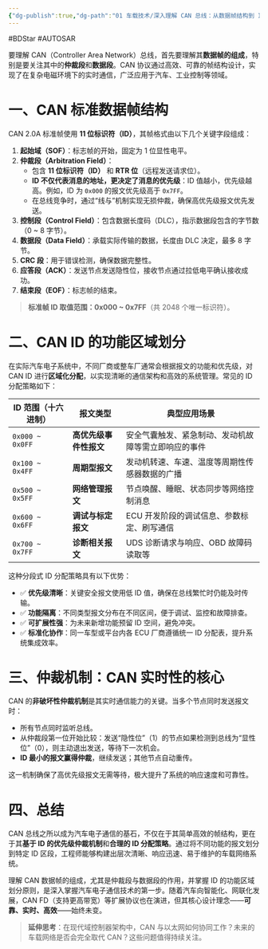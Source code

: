 ```yaml
---
{"dg-publish":true,"dg-path":"01 车载技术/深入理解 CAN 总线：从数据帧结构到 ID 分配策略.md","permalink":"/01 车载技术/深入理解 CAN 总线：从数据帧结构到 ID 分配策略/","created":"2020-04-24T15:55:54.000+08:00","updated":"2025-10-14T11:28:15.814+08:00"}
---
```


#BDStar #AUTOSAR

要理解 CAN（Controller Area Network）总线，首先要理解其**数据帧的组成**，特别是要关注其中的**仲裁段**和**数据段**。CAN 协议通过高效、可靠的帧结构设计，实现了在复杂电磁环境下的实时通信，广泛应用于汽车、工业控制等领域。

# 一、CAN 标准数据帧结构

CAN 2.0A 标准帧使用 **11 位标识符（ID）**，其帧格式由以下几个关键字段组成：

1. **起始域（SOF）**：标志帧的开始，固定为 1 位显性电平。  
2. **仲裁段（Arbitration Field）**：
   - 包含 **11 位标识符（ID）** 和 **RTR 位**（远程发送请求位）。
   - **ID 不仅代表消息的地址，更决定了消息的优先级**：ID 值越小，优先级越高。例如，ID 为 `0x000` 的报文优先级高于 `0x7FF`。
   - 在总线竞争时，通过“线与”机制实现无损仲裁，确保高优先级报文优先发送。
3. **控制段（Control Field）**：包含数据长度码（DLC），指示数据段包含的字节数（0 ~ 8 字节）。
4. **数据段（Data Field）**：承载实际传输的数据，长度由 DLC 决定，最多 8 字节。
5. **CRC 段**：用于错误检测，确保数据完整性。
6. **应答段（ACK）**：发送节点发送隐性位，接收节点通过拉低电平确认接收成功。
7. **结束段（EOF）**：标志帧的结束。

> **标准帧 ID 取值范围：0x000 ~ 0x7FF**（共 2048 个唯一标识符）。

# 二、CAN ID 的功能区域划分

在实际汽车电子系统中，不同厂商或整车厂通常会根据报文的功能和优先级，对 CAN ID 进行**区域化分配**，以实现清晰的通信架构和高效的系统管理。常见的 ID 分配策略如下：

| ID 范围（十六进制） | 报文类型               | 典型应用场景                     |
|------------------|----------------------|------------------------------|
| `0x000 ~ 0x0FF`  | **高优先级事件性报文**     | 安全气囊触发、紧急制动、发动机故障等需立即响应的事件 |
| `0x100 ~ 0x4FF`  | **周期型报文**          | 发动机转速、车速、温度等周期性传感器数据的广播   |
| `0x500 ~ 0x5FF`  | **网络管理报文**         | 节点唤醒、睡眠、状态同步等网络控制消息       |
| `0x600 ~ 0x6FF`  | **调试与标定报文**        | ECU 开发阶段的调试信息、参数标定、刷写通信     |
| `0x700 ~ 0x7FF`  | **诊断相关报文**         | UDS 诊断请求与响应、OBD 故障码读取等      |

这种分段式 ID 分配策略具有以下优势：

- ✅ **优先级清晰**：关键安全报文使用低 ID 值，确保在总线繁忙时仍能及时传输。
- ✅ **功能隔离**：不同类型报文分布在不同区间，便于调试、监控和故障排查。
- ✅ **可扩展性强**：为未来新增功能预留 ID 空间，避免冲突。
- ✅ **标准化协作**：同一车型或平台内各 ECU 厂商遵循统一 ID 分配表，提升系统集成效率。

# 三、仲裁机制：CAN 实时性的核心

CAN 的**非破坏性仲裁机制**是其实时通信能力的关键。当多个节点同时发送报文时：

- 所有节点同时监听总线。
- 从仲裁段第一位开始比较：发送“隐性位”（1）的节点如果检测到总线为“显性位”（0），则主动退出发送，等待下一次机会。
- **ID 最小的报文赢得仲裁**，继续发送；其他节点自动重传。

这一机制确保了高优先级报文无需等待，极大提升了系统的响应速度和可靠性。

# 四、总结

CAN 总线之所以成为汽车电子通信的基石，不仅在于其简单高效的帧结构，更在于其**基于 ID 的优先级仲裁机制**和**合理的 ID 分配策略**。通过将不同功能的报文划分到特定 ID 区段，工程师能够构建出层次清晰、响应迅速、易于维护的车载网络系统。

理解 CAN 数据帧的组成，尤其是仲裁段与数据段的作用，并掌握 ID 的功能区域划分原则，是深入掌握汽车电子通信技术的第一步。随着汽车向智能化、网联化发展，CAN FD（支持更高带宽）等扩展协议也在演进，但其核心设计理念——**可靠、实时、高效**——始终未变。

> **延伸思考**：在现代域控制器架构中，CAN 与以太网如何协同工作？未来的车载网络是否会完全取代 CAN？这些问题值得持续关注。